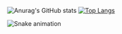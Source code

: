 

![Anurag's GitHub stats](https://github-readme-stats.vercel.app/api?username=willianmz&show_icons=true&theme=radical)
[![Top Langs](https://github-readme-stats.vercel.app/api/top-langs/?username=willianmz&layout=compact)](https://github.com/willianmz)

![Snake animation](https://github.com/willianmz/willianmz/blob/output/github-contribution-grid-snake.svg)
